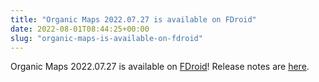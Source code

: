 ```yaml
---
title: "Organic Maps 2022.07.27 is available on FDroid"
date: 2022-08-01T08:44:25+00:00
slug: "organic-maps-is-available-on-fdroid"
---
```


Organic Maps 2022.07.27 is available on [FDroid](https://f-droid.org/en/packages/app.organicmaps/)! Release notes are [here](https://organicmaps.app/news/2022-07-28/new-update-is-already-available-in-appstore-and-huawei-appgallery-but-is-still-reviewed-in-other-stores/).
